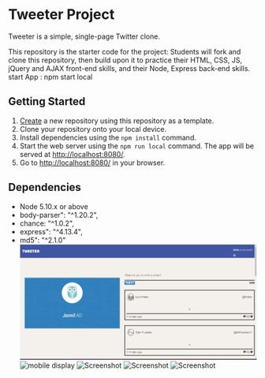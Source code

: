 # Tweeter Project

Tweeter is a simple, single-page Twitter clone.

This repository is the starter code for the project: Students will fork and clone this repository, then build upon it to practice their HTML, CSS, JS, jQuery and AJAX front-end skills, and their Node, Express back-end skills.
start App : npm start local

## Getting Started

1. [Create](https://docs.github.com/en/repositories/creating-and-managing-repositories/creating-a-repository-from-a-template) a new repository using this repository as a template.
2. Clone your repository onto your local device.
3. Install dependencies using the `npm install` command.
3. Start the web server using the `npm run local` command. The app will be served at <http://localhost:8080/>.
4. Go to <http://localhost:8080/> in your browser.

## Dependencies

- Node 5.10.x or above
- body-parser": "^1.20.2",
- chance: "^1.0.2",
- express": "^4.13.4",
- md5": "^2.1.0"
![desktop display](https://github.com/jimmyabou/tweeter/blob/master/docs/Desktop%20display.png?raw=true)
![mobile display](https://example.com/screenshot.png)
![Screenshot](https://example.com/screenshot.png)
![Screenshot](https://example.com/screenshot.png)
![Screenshot](https://example.com/screenshot.png)

